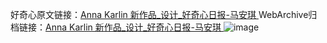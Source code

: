 好奇心原文链接：[Anna Karlin 新作品_设计_好奇心日报-马安琪 ](https://www.qdaily.com/articles/11990.html)
WebArchive归档链接：[Anna Karlin 新作品_设计_好奇心日报-马安琪 ](http://web.archive.org/web/20190623171737/https://www.qdaily.com/articles/11990.html)
![image](http://ww3.sinaimg.cn/large/007d5XDply1g3wbifuf5dj30u02q1jyd)